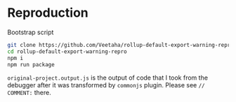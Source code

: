 # Reproduction

Bootstrap script

```bash
git clone https://github.com/Veetaha/rollup-default-export-warning-repro.git
cd rollup-default-export-warning-repro
npm i
npm run package
```

`original-project.output.js` is the output of code that I took from the debugger
after it was transformed by `commonjs` plugin. Please see `// COMMENT:` there.
